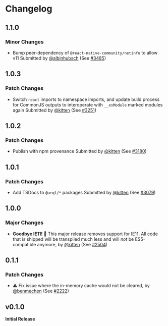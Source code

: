 # Changelog

## 1.1.0

### Minor Changes

- Bump peer-dependency of `@react-native-community/netinfo` to allow v11
  Submitted by [@albinhubsch](https://github.com/albinhubsch) (See [#3485](https://github.com/urql-graphql/urql/pull/3485))

## 1.0.3

### Patch Changes

- Switch `react` imports to namespace imports, and update build process for CommonJS outputs to interoperate with `__esModule` marked modules again
  Submitted by [@kitten](https://github.com/kitten) (See [#3251](https://github.com/urql-graphql/urql/pull/3251))

## 1.0.2

### Patch Changes

- Publish with npm provenance
  Submitted by [@kitten](https://github.com/kitten) (See [#3180](https://github.com/urql-graphql/urql/pull/3180))

## 1.0.1

### Patch Changes

- Add TSDocs to `@urql/*` packages
  Submitted by [@kitten](https://github.com/kitten) (See [#3079](https://github.com/urql-graphql/urql/pull/3079))

## 1.0.0

### Major Changes

- **Goodbye IE11!** 👋 This major release removes support for IE11. All code that is shipped will be transpiled much less and will _not_ be ES5-compatible anymore, by [@kitten](https://github.com/kitten) (See [#2504](https://github.com/FormidableLabs/urql/pull/2504))

## 0.1.1

### Patch Changes

- ⚠️ Fix issue where the in-memory cache would not be cleared, by [@benmechen](https://github.com/benmechen) (See [#2222](https://github.com/FormidableLabs/urql/pull/2222))

## v0.1.0

**Initial Release**
